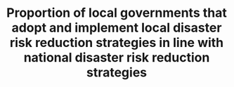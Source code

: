 ---
data_non_statistical: false
date_metadata_updated: February 2018 (Kali Kong)
goal_meta_link: http://unstats.un.org/sdgs/files/metadata-compilation/Metadata-Goal-11.pdf
goal_meta_link_page: 36
graph: binary
graph_status_notes: Posted
graph_title: Has the US established national and local disaster risk reduction strategies?
graph_type: line
graph_type_description: null
has_metadata: false
indicator: 11.b.2
indicator_name: Proportion of local governments that adopt and implement local disaster
  risk reduction strategies in line with national disaster risk reduction strategies
indicator_sort_order: 11.0b.02
indicator_variable: disaster_rsk_rdctn
layout: indicator
periodicity: Annual
permalink: /11-b-2/
published: true
reporting_status: complete
sdg_goal: 11
source_active_1: true
source_agency_staff_email_1: Elan_P_Strait@nsc.eop.gov
source_agency_staff_name_1: Elan Strait
source_agency_survey_dataset_1: National Security Council/Executive Office of the
  President
source_notes_1: null
source_title_1: null
source_url_1: https://www.dhs.gov/presidential-policy-directive-8-national-preparedness
target: By 2020, substantially increase the number of cities and human settlements
  adopting and implementing integrated policies and plans towards inclusion, resource
  efficiency, mitigation and adaptation to climate change, resilience to disasters,
  and develop and implement, in line with the Sendai Framework for Disaster Risk Reduction
  2015-2030, holistic disaster risk management at all levels.
target_id: 11.b
title: Proportion of local governments that adopt and implement local disaster risk
  reduction strategies in line with national disaster risk reduction strategies
un_custodial_agency: UNISDR
un_designated_tier: '1'
unit_of_measure: Yes/No
us_method_of_computation: 'US Presidential Policy Directive 8: National Preparedness,
  including the National Preparedness Goal and the National Preparedness System'
variable_description: null
variable_notes: null
---